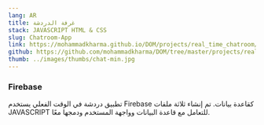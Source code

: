 ```yaml
---
lang: AR
title: غرفة الدردشة
stack: JAVASCRIPT HTML & CSS
slug: Chatroom-App
link: https://mohammadkharma.github.io/DOM/projects/real_time_chatroom/
github: https://github.com/mohammadkharma/DOM/tree/master/projects/real_time_chatroom
thumb: ../images/thumbs/chat-min.jpg
---
```


### Firebase

تطبيق دردشة في الوقت الفعلي يستخدم Firebase كقاعدة بيانات. تم إنشاء ثلاثة ملفات JAVASCRIPT للتعامل مع قاعدة البيانات وواجهة المستخدم ودمجها معًا.

